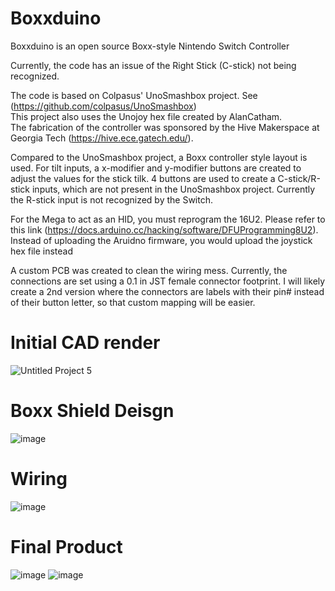 # Boxxduino
Boxxduino is an open source Boxx-style Nintendo Switch Controller

Currently, the code has an issue of the Right Stick (C-stick) not being recognized.

The code is based on Colpasus' UnoSmashbox project. See (https://github.com/colpasus/UnoSmashbox)  
This project also uses the Unojoy hex file created by AlanCatham.  
The fabrication of the controller was sponsored by the Hive Makerspace at Georgia Tech (https://hive.ece.gatech.edu/).  

Compared to the UnoSmashbox project, a Boxx controller style layout is used. 
For tilt inputs, a x-modifier and y-modifier buttons are created to adjust the values for the stick tilk.
4 buttons are used to create a C-stick/R-stick inputs, which are not present in the UnoSmashbox project.
Currently the R-stick input is not recognized by the Switch.

For the Mega to act as an HID, you must reprogram the 16U2. Please refer to this link (https://docs.arduino.cc/hacking/software/DFUProgramming8U2). Instead of uploading the Aruidno firmware, you would upload the joystick hex file instead

A custom PCB was created to clean the wiring mess. Currently, the connections are set using a 0.1 in JST female connector footprint.
I will likely create a 2nd version where the connectors are labels with their pin# instead of their button letter, so that custom mapping will be easier.

# Initial CAD render
![Untitled Project 5](https://user-images.githubusercontent.com/22158510/193434950-6868ec96-03bd-4d92-88cf-b07f3122cfa4.jpg)

# Boxx Shield Deisgn
![image](https://user-images.githubusercontent.com/22158510/193435338-6bb76f84-54d8-4e9f-ad87-38197d8914a6.png)

# Wiring
![image](https://user-images.githubusercontent.com/22158510/196527773-ca274391-d0ed-4067-af54-8c583423543d.png)

# Final Product
![image](https://user-images.githubusercontent.com/22158510/196528117-76f2043a-1c45-41fa-9eb3-baa48df3c536.png)
![image](https://user-images.githubusercontent.com/22158510/196528180-86eab447-4868-46af-9f5e-9d067e85a708.png)

